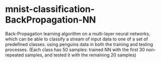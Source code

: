 # mnist-classification-BackPropagation-NN
Back-Propagation learning algorithm on a multi-layer neural networks, which can be able to classify a stream of input data to one of a set of predefined classes.
using penguins data in both the training and testing processes. (Each class has 50 samples: trained NN with the first 30 non-repeated samples, and tested it with the remaining 20 samples)

